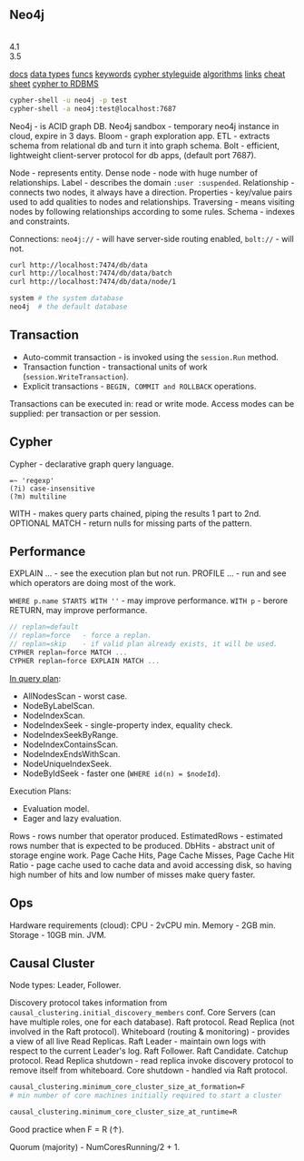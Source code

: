 Neo4j
-
<br>4.1
<br>3.5

[docs](https://neo4j.com/docs/)
[data types](https://neo4j.com/docs/cypher-manual/current/syntax/values/)
[funcs](https://neo4j.com/docs/cypher-manual/current/functions/)
[keywords](https://neo4j.com/docs/cypher-manual/current/keyword-glossary/)
[cypher styleguide](https://neo4j.com/docs/cypher-manual/current/styleguide/)
[algorithms](https://neo4j.com/developer/graph-data-science/graph-algorithms/)
[links](https://neo4j.com/developer/resources/)
[cheat sheet](https://neo4j.com/docs/cypher-refcard/current/)
[cypher to RDBMS](https://neo4j.com/developer/kb/how-do-i-use-cypher-to-connect-to-a-rbms-using-jdbc/)

````sh
cypher-shell -u neo4j -p test
cypher-shell -a neo4j:test@localhost:7687
````

Neo4j - is ACID graph DB.
Neo4j sandbox - temporary neo4j instance in cloud, expire in 3 days.
Bloom - graph exploration app.
ETL - extracts schema from relational db and turn it into graph schema.
Bolt - efficient, lightweight client-server protocol for db apps, (default port 7687).

Node - represents entity.
Dense node - node with huge number of relationships.
Label - describes the domain `:user :suspended`.
Relationship - connects two nodes, it always have a direction.
Properties - key/value pairs used to add qualities to nodes and relationships.
Traversing - means visiting nodes by following relationships according to some rules.
Schema - indexes and constraints.

Connections:
`neo4j://` - will have server-side routing enabled,
`bolt://` - will not.

````sh
curl http://localhost:7474/db/data
curl http://localhost:7474/db/data/batch
curl http://localhost:7474/db/data/node/1

system # the system database
neo4j  # the default database
````

## Transaction

* Auto-commit transaction - is invoked using the `session.Run` method.
* Transaction function - transactional units of work (`session.WriteTransaction`).
* Explicit transactions - `BEGIN, COMMIT and ROLLBACK` operations.

Transactions can be executed in: read or write mode.
Access modes can be supplied: per transaction or per session.

## Cypher

Cypher - declarative graph query language.

````
=~ 'regexp'
(?i) case-insensitive
(?m) multiline
````

WITH -  makes query parts chained, piping the results 1 part to 2nd.
OPTIONAL MATCH - return nulls for missing parts of the pattern.

## Performance

EXPLAIN ... - see the execution plan but not run.
PROFILE ... - run and see which operators are doing most of the work.

`WHERE p.name STARTS WITH ''` - may improve performance.
`WITH p` - berore RETURN, may improve performance.

````js
// replan=default
// replan=force   - force a replan.
// replan=skip    - if valid plan already exists, it will be used.
CYPHER replan=force MATCH ...
CYPHER replan=force EXPLAIN MATCH ...
````

[In query plan](https://neo4j.com/docs/cypher-manual/current/execution-plans/operator-summary/):
* AllNodesScan          - worst case.
* NodeByLabelScan.
* NodeIndexScan.
* NodeIndexSeek         - single-property index, equality check.
* NodeIndexSeekByRange.
* NodeIndexContainsScan.
* NodeIndexEndsWithScan.
* NodeUniqueIndexSeek.
* NodeByIdSeek          - faster one (`WHERE id(n) = $nodeId`).

Execution Plans:
* Evaluation model.
* Eager and lazy evaluation.

Rows - rows number that operator produced.
EstimatedRows - estimated rows number that is expected to be produced.
DbHits - abstract unit of storage engine work.
Page Cache Hits, Page Cache Misses, Page Cache Hit Ratio - page cache
used to cache data and avoid accessing disk,
so having high number of hits and low number of misses make query faster.

## Ops

Hardware requirements (cloud):
CPU - 2vCPU min.
Memory - 2GB min.
Storage - 10GB min.
JVM.

## Causal Cluster

Node types: Leader, Follower.

Discovery protocol takes information from `causal_clustering.initial_discovery_members` conf.
Core Servers (can have multiple roles, one for each database).
Raft protocol.
Read Replica (not involved in the Raft protocol).
Whiteboard (routing & monitoring) - provides a view of all live Read Replicas.
Raft Leader - maintain own logs with respect to the current Leader's log.
Raft Follower.
Raft Candidate.
Catchup protocol.
Read Replica shutdown - read replica invoke discovery protocol to remove itself from whiteboard.
Core shutdown - handled via Raft protocol.

````sh
causal_clustering.minimum_core_cluster_size_at_formation=F
# min number of core machines initially required to start a cluster

causal_clustering.minimum_core_cluster_size_at_runtime=R

````
Good practice when F = R (↑).

Quorum (majority) - NumCoresRunning/2 + 1.
